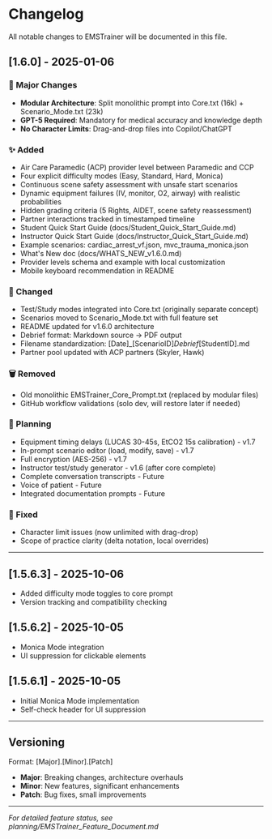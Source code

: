 # Changelog

All notable changes to EMSTrainer will be documented in this file.

## [1.6.0] - 2025-01-06

### 🎯 Major Changes
- **Modular Architecture**: Split monolithic prompt into Core.txt (16k) + Scenario_Mode.txt (23k)
- **GPT-5 Required**: Mandatory for medical accuracy and knowledge depth
- **No Character Limits**: Drag-and-drop files into Copilot/ChatGPT

### ✨ Added
- Air Care Paramedic (ACP) provider level between Paramedic and CCP
- Four explicit difficulty modes (Easy, Standard, Hard, Monica)
- Continuous scene safety assessment with unsafe start scenarios
- Dynamic equipment failures (IV, monitor, O2, airway) with realistic probabilities
- Hidden grading criteria (5 Rights, AIDET, scene safety reassessment)
- Partner interactions tracked in timestamped timeline
- Student Quick Start Guide (docs/Student_Quick_Start_Guide.md)
- Instructor Quick Start Guide (docs/Instructor_Quick_Start_Guide.md)
- Example scenarios: cardiac_arrest_vf.json, mvc_trauma_monica.json
- What's New doc (docs/WHATS_NEW_v1.6.0.md)
- Provider levels schema and example with local customization
- Mobile keyboard recommendation in README

### 🔧 Changed
- Test/Study modes integrated into Core.txt (originally separate concept)
- Scenarios moved to Scenario_Mode.txt with full feature set
- README updated for v1.6.0 architecture
- Debrief format: Markdown source → PDF output
- Filename standardization: [Date]_[ScenarioID]_Debrief_[StudentID].md
- Partner pool updated with ACP partners (Skyler, Hawk)

### 🗑️ Removed
- Old monolithic EMSTrainer_Core_Prompt.txt (replaced by modular files)
- GitHub workflow validations (solo dev, will restore later if needed)

### 📝 Planning
- Equipment timing delays (LUCAS 30-45s, EtCO2 15s calibration) - v1.7
- In-prompt scenario editor (load, modify, save) - v1.7
- Full encryption (AES-256) - v1.7
- Instructor test/study generator - v1.6 (after core complete)
- Complete conversation transcripts - Future
- Voice of patient - Future
- Integrated documentation prompts - Future

### 🐛 Fixed
- Character limit issues (now unlimited with drag-drop)
- Scope of practice clarity (delta notation, local overrides)

---

## [1.5.6.3] - 2025-10-06
- Added difficulty mode toggles to core prompt
- Version tracking and compatibility checking

## [1.5.6.2] - 2025-10-05
- Monica Mode integration
- UI suppression for clickable elements

## [1.5.6.1] - 2025-10-05
- Initial Monica Mode implementation
- Self-check header for UI suppression

---

## Versioning

Format: [Major].[Minor].[Patch]

- **Major**: Breaking changes, architecture overhauls
- **Minor**: New features, significant enhancements
- **Patch**: Bug fixes, small improvements

---

*For detailed feature status, see planning/EMSTrainer_Feature_Document.md*
